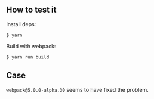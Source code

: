 ## How to test it

Install deps:

```
$ yarn
```

Build with webpack:

```
$ yarn run build
```

## Case

`webpack@5.0.0-alpha.30` seems to have fixed the problem.
